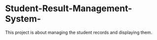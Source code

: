 # Student-Result-Management-System-
This project is about managing the student records and displaying them.
